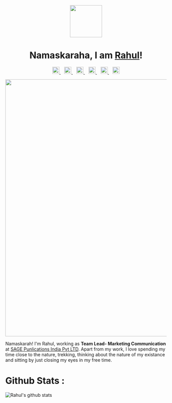 
<p align="center">
  <a href="https://www.rahulkashyap.tk/home">
    <img align="center" src="https://i.ibb.co/fptWvkd/rk-logo.png" width="100">
  </a>
</p>
  
  
  <h1 align="center">Namaskaraha, I am <a href="https://www.rahulkashyap.tk/home">Rahul</a>!</h1>

  <p align="center">
  <a href="https://www.youtube.com/channel/UCZwYD9dSb0x_6Vob5lfXEwg">
  <img  alt="Rahul Kashyap | YouTube" width="22px" src="https://cdn.jsdelivr.net/npm/simple-icons@v3/icons/youtube.svg" />
</a>
  <span>&nbsp;</span><span>&nbsp;</span>
  <a href="https://twitter.com/rahulkashyap_31">
  <img  alt="Rahul Kashyap | Twitter" width="22px" src="https://cdn.jsdelivr.net/npm/simple-icons@v3/icons/twitter.svg" />
</a>
  <span>&nbsp;</span><span>&nbsp;</span>
<a href="https://in.linkedin.com/in/rahulkashyap31">
  <img  alt="Rahul Kashyap's LinkdeIN" width="22px" src="https://cdn.jsdelivr.net/npm/simple-icons@v3/icons/linkedin.svg" />
</a>
  <span>&nbsp;</span><span>&nbsp;</span>
<a href="https://www.instagram.com/rahulkashyap_31/">
  <img " alt="Rahul Kashyap's Instagram" width="22px" src="https://cdn.jsdelivr.net/npm/simple-icons@v3/icons/instagram.svg" />
</a>
   <span>&nbsp;</span><span>&nbsp;</span>                     
<a href="https://stackoverflow.com/users/3992353/rahul-kashyap">
  <img alt="Rahul Kashyap's StackOverflow" width="22px" src="https://cdn.jsdelivr.net/npm/simple-icons@v3/icons/stackoverflow.svg" />
</a>
                                                                                                                                  <span>&nbsp;</span><span>&nbsp;</span>
<a href="https://www.facebook.com/rahulkashyap.guru">
  <img  alt="Rahul Kashyap's Facebook" width="22px" src="https://cdn.jsdelivr.net/npm/simple-icons@v3/icons/facebook.svg" />
</a>
                           <p>
 
  
<p align="center">
  <img align="center" src="https://i.ibb.co/Kzbg56v/cartoon1590294680841.jpg" width="800"> 
</p>


Namaskarah! I'm Rahul, working as **Team Lead- Marketing Communication** at [SAGE Punlications India Pvt LTD](https://in.sagepub.com/en-in/sas/home). 
Apart from my work, I love spending my time close to the nature, trekking, thinking about the nature of my existance and sitting by just closing my eyes in my free time. 


# Github Stats : 
![Rahul's github stats](https://github-readme-stats.vercel.app/api?username=rahulkashyap31&show_icons=true&hide_border=true)

